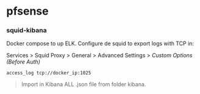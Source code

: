 # pfsense

### squid-kibana
 Docker compose to up ELK.
 Configure de squid to export logs with TCP in:

 Services > Squid Proxy > General > Advanced Settings > *Custom Options (Before Auth)*
 
`access_log tcp://docker_ip:1025`

> Import in Kibana ALL .json file from folder kibana.